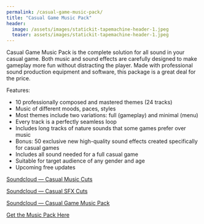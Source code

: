 ```yaml
---
permalink: /casual-game-music-pack/
title: "Casual Game Music Pack"
header:
  image: /assets/images/statickit-tapemachine-header-1.jpeg
  teaser: assets/images/statickit-tapemachine-header-1.jpeg
---
```


Casual Game Music Pack is the complete solution for all sound in your casual game. Both music and sound effects are carefully designed to make gameplay more fun without distracting the player. Made with professional sound production equipment and software, this package is a great deal for the price.


Features:
  * 10 professionally composed and mastered themes (24 tracks)
  * Music of different moods, paces, styles
  * Most themes include two variations: full (gameplay) and minimal (menu)
  * Every track is a perfectly seamless loop
  * Includes long tracks of nature sounds that some games prefer over music
  * Bonus: 50 exclusive new high-quality sound effects created specifically for casual games
  * Includes all sound needed for a full casual game
  * Suitable for target audience of any gender and age
  * Upcoming free updates

[Soundcloud — Casual Music Cuts](https://soundcloud.com/dstrm/casual-music-cuts)  

[Soundcloud — Casual SFX Cuts](https://soundcloud.com/dstrm/casual-sfx-cuts)  

[Soundcloud — Casual Game Music Pack](https://soundcloud.com/dstrm/sets/casual-game-music-pack)  

[Get the Music Pack Here](https://www.assetstore.unity3d.com/#!/content/53575?aid=1101lHzQ)